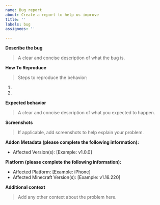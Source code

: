 ```yaml
---
name: Bug report
about: Create a report to help us improve
title: ''
labels: bug
assignees: ''

---
```


**Describe the bug**
> A clear and concise description of what the bug is.

**How To Reproduce**
> Steps to reproduce the behavior:
1.
2.

**Expected behavior**
> A clear and concise description of what you expected to happen.

**Screenshots**
> If applicable, add screenshots to help explain your problem.

**Addon Metadata (please complete the following information):**
 - Affected Version(s): [Example: v1.0.0]

**Platform (please complete the following information):**
 - Affected Platform: [Example: iPhone]
 - Affected Minecraft Version(s): [Example: v1.16.220]

**Additional context**
> Add any other context about the problem here.
